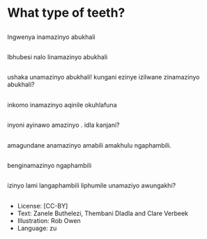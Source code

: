# What type of teeth?

##
Ingwenya inamazinyo
abukhali

##
Ibhubesi nalo
linamazinyo abukhali

##
ushaka unamazinyo
abukhali!
kungani ezinye izilwane
zinamazinyo abukhali?

##
inkomo inamazinyo
aqinile okuhlafuna

##
inyoni ayinawo
amazinyo .
idla kanjani?

##
amagundane
anamazinyo amabili
amakhulu ngaphambili.

##
benginamazinyo
ngaphambili

##
izinyo lami
langaphambili liphumile
unamaziyo awungakhi?

##
* License: [CC-BY]
* Text: Zanele Buthelezi, Thembani Dladla and Clare Verbeek
* Illustration: Rob Owen
* Language: zu
